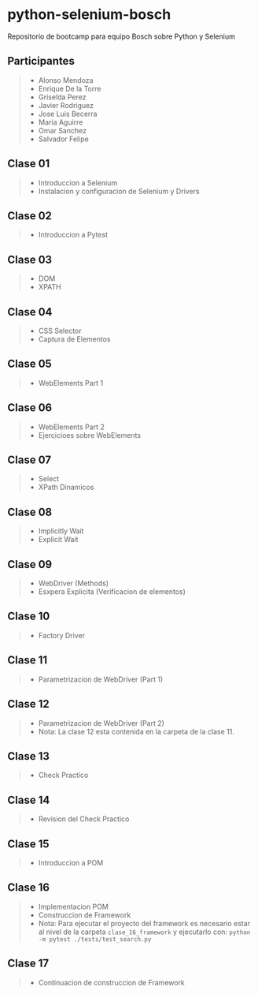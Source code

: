 # python-selenium-bosch
Repositorio de bootcamp para equipo Bosch sobre Python y Selenium

## Participantes 
> - Alonso Mendoza
> - Enrique De la Torre
> - Griselda Perez
> - Javier Rodriguez
> - Jose Luis Becerra
> - Maria Aguirre
> - Omar Sanchez
> - Salvador Felipe


## Clase 01
> - Introduccion a Selenium
> - Instalacion y configuracion de Selenium y Drivers

## Clase 02
> - Introduccion a Pytest

## Clase 03
> - DOM
> - XPATH

## Clase 04
> - CSS Selector
> - Captura de Elementos

## Clase 05
> - WebElements Part 1

## Clase 06
> - WebElements Part 2
> - Ejercicioes sobre WebElements

## Clase 07
> - Select
> - XPath Dinamicos

## Clase 08
> - Implicitly Wait
> - Explicit Wait

## Clase 09
> - WebDriver (Methods)
> - Esxpera Explicita (Verificacion de elementos)

## Clase 10
> - Factory Driver

## Clase 11
> - Parametrizacion de WebDriver (Part 1)

## Clase 12
> - Parametrizacion de WebDriver (Part 2)
> - Nota: La clase 12 esta contenida en la carpeta de la clase 11.

## Clase 13
> - Check Practico

## Clase 14
> - Revision del Check Practico

## Clase 15
> - Introduccion a POM

## Clase 16
> - Implementacion POM
> - Construccion de Framework
> - Nota: Para ejecutar el proyecto del framework es necesario estar al nivel de la carpeta `clase_16_framework` y ejecutarlo con: `python -m pytest ./tests/test_search.py`

## Clase 17
> - Continuacion de construccion de Framework

